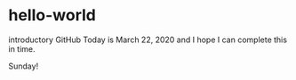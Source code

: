 # hello-world
introductory GitHub
Today is March 22, 2020 and I hope I can complete this in time.


Sunday!
